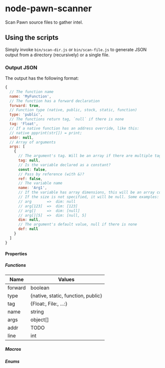 node-pawn-scanner
=================

Scan Pawn source files to gather intel.

## Using the scripts

Simply invoke `bin/scan-dir.js` or `bin/scan-file.js` to generate JSON output from a directory (recursively) or a single file.

### Output JSON

The output has the following format:

```javascript
{
  // The function name
  name: 'MyFunction',
  // The function has a forward declaration
  forward: true,
  // Function type (native, public, stock, static, function)
  type: 'public',
  // The functions return tag, `null` if there is none
  tag: 'Float',
  // If a native function has an address override, like this:
  // native ppprint(str[]) = print;
  addr: null,
  // Array of arguments
  args: [
    {
      // The argument's tag. Will be an array if there are multiple tags
      tag: null,
      // Is the variable declared as a constant?
      const: false,
      // Pass by reference (with &)?
      ref: false,
      // The variable name
      name: 'Arg1',
      // If the variable has array dimensions, this will be an array containing their sizes
      // If the size is not specified, it will be null. Some examples:
      // arg       =>  dim: null
      // arg[123]  =>  dim: [123]
      // arg[]     =>  dim: [null]
      // arg[][5]  =>  dim: [null, 5]
      dim: null,
      // The argument's default value, null if there is none
      def: null
    }
  ]
}
```

#### Properties

##### Functions

 | Name        | Values                             |
 | ----------- | ---------------------------------- |
 | forward     | boolean                            |
 | type        | {native, static, function, public} |
 | tag         | {Float:, File:, ...:}              |
 | name        | string                             |
 | args        | object[]                           |
 | addr        | TODO                               |
 | line        | int                                |

##### Macros

##### Enums
